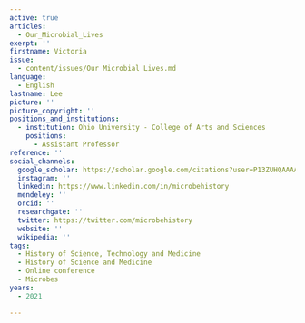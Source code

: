 ```yaml
---
active: true
articles:
  - Our_Microbial_Lives
exerpt: ''
firstname: Victoria
issue:
  - content/issues/Our Microbial Lives.md
language:
  - English
lastname: Lee
picture: ''
picture_copyright: ''
positions_and_institutions:
  - institution: Ohio University - College of Arts and Sciences
    positions:
      - Assistant Professor
reference: ''
social_channels:
  google_scholar: https://scholar.google.com/citations?user=P13ZUHQAAAAJ&hl=en
  instagram: ''
  linkedin: https://www.linkedin.com/in/microbehistory
  mendeley: ''
  orcid: ''
  researchgate: ''
  twitter: https://twitter.com/microbehistory
  website: ''
  wikipedia: ''
tags:
  - History of Science, Technology and Medicine
  - History of Science and Medicine
  - Online conference
  - Microbes
years:
  - 2021

---
```

